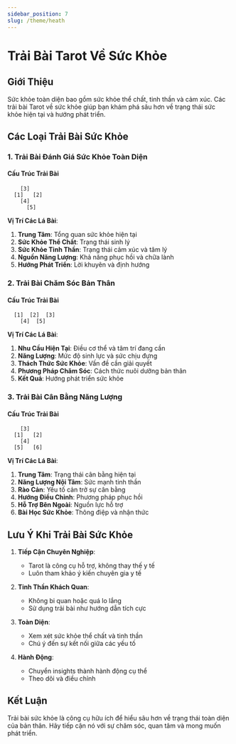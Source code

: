 ```yaml
---
sidebar_position: 7
slug: /theme/heath
---
```


# Trải Bài Tarot Về Sức Khỏe

## Giới Thiệu

Sức khỏe toàn diện bao gồm sức khỏe thể chất, tinh thần và cảm xúc. Các trải bài Tarot về sức khỏe giúp bạn khám phá sâu hơn về trạng thái sức khỏe hiện tại và hướng phát triển.

## Các Loại Trải Bài Sức Khỏe

### 1. Trải Bài Đánh Giá Sức Khỏe Toàn Diện

#### Cấu Trúc Trải Bài
```
    [3]
  [1]   [2]
    [4]
      [5]
```

**Vị Trí Các Lá Bài**:
1. **Trung Tâm**: Tổng quan sức khỏe hiện tại
2. **Sức Khỏe Thể Chất**: Trạng thái sinh lý
3. **Sức Khỏe Tinh Thần**: Trạng thái cảm xúc và tâm lý
4. **Nguồn Năng Lượng**: Khả năng phục hồi và chữa lành
5. **Hướng Phát Triển**: Lời khuyên và định hướng

### 2. Trải Bài Chăm Sóc Bản Thân

#### Cấu Trúc Trải Bài
```
  [1]  [2]  [3]
    [4]  [5]
```

**Vị Trí Các Lá Bài**:
1. **Nhu Cầu Hiện Tại**: Điều cơ thể và tâm trí đang cần
2. **Năng Lượng**: Mức độ sinh lực và sức chịu đựng
3. **Thách Thức Sức Khỏe**: Vấn đề cần giải quyết
4. **Phương Pháp Chăm Sóc**: Cách thức nuôi dưỡng bản thân
5. **Kết Quả**: Hướng phát triển sức khỏe

### 3. Trải Bài Cân Bằng Năng Lượng

#### Cấu Trúc Trải Bài
```
    [3]
  [1]   [2]
    [4]
  [5]   [6]
```

**Vị Trí Các Lá Bài**:
1. **Trung Tâm**: Trạng thái cân bằng hiện tại
2. **Năng Lượng Nội Tâm**: Sức mạnh tinh thần
3. **Rào Cản**: Yếu tố cản trở sự cân bằng
4. **Hướng Điều Chỉnh**: Phương pháp phục hồi
5. **Hỗ Trợ Bên Ngoài**: Nguồn lực hỗ trợ
6. **Bài Học Sức Khỏe**: Thông điệp và nhận thức

## Lưu Ý Khi Trải Bài Sức Khỏe

1. **Tiếp Cận Chuyên Nghiệp**:
   - Tarot là công cụ hỗ trợ, không thay thế y tế
   - Luôn tham khảo ý kiến chuyên gia y tế

2. **Tinh Thần Khách Quan**:
   - Không bi quan hoặc quá lo lắng
   - Sử dụng trải bài như hướng dẫn tích cực

3. **Toàn Diện**:
   - Xem xét sức khỏe thể chất và tinh thần
   - Chú ý đến sự kết nối giữa các yếu tố

4. **Hành Động**:
   - Chuyển insights thành hành động cụ thể
   - Theo dõi và điều chỉnh

## Kết Luận

Trải bài sức khỏe là công cụ hữu ích để hiểu sâu hơn về trạng thái toàn diện của bản thân. Hãy tiếp cận nó với sự chăm sóc, quan tâm và mong muốn phát triển.